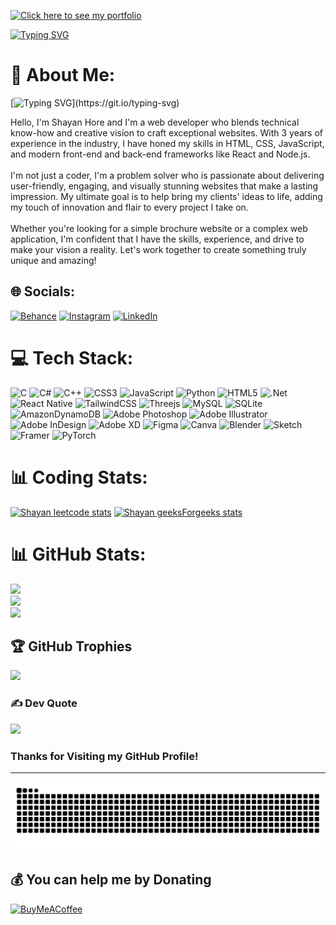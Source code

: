 [![Click here to see my portfolio](https://user-images.githubusercontent.com/95826757/230700786-7d9ea266-2e7e-4438-b0b0-3cca28c759d7.gif)](https://shayan-code-since-2001.netlify.app/)

[![Typing SVG](https://readme-typing-svg.herokuapp.com?font=Fira+Code&weight=900&size=30&pause=1000&color=FFFFFF&width=435&lines=%F0%9F%91%86+Check+out+my+portfolio+!;%F0%9F%98%80%F0%9F%98%84%F0%9F%98%85%F0%9F%A4%A3%F0%9F%98%82%F0%9F%99%82%F0%9F%99%83%F0%9F%AB%A0%F0%9F%98%89)](https://git.io/typing-svg)
# 💫 About Me:

[![Typing SVG](https://readme-typing-svg.herokuapp.com/?lines=How+are+you+doing+today+?;Glad+you+visited+my+profile+!;Read+along+to+know+about+me+😉;)](https://git.io/typing-svg)

Hello, I'm Shayan Hore and I'm a web developer who blends technical know-how and creative vision to craft exceptional websites. With 3 years of experience in the industry, I have honed my skills in HTML, CSS, JavaScript, and modern front-end and back-end frameworks like React and Node.js.<br><br>I'm not just a coder, I'm a problem solver who is passionate about delivering user-friendly, engaging, and visually stunning websites that make a lasting impression. My ultimate goal is to help bring my clients' ideas to life, adding my touch of innovation and flair to every project I take on.<br><br>Whether you're looking for a simple brochure website or a complex web application, I'm confident that I have the skills, experience, and drive to make your vision a reality. Let's work together to create something truly unique and amazing!


## 🌐 Socials:
[![Behance](https://img.shields.io/badge/Behance-1769ff?logo=behance&logoColor=white)](https://www.behance.net/vector4o)  [![Instagram](https://img.shields.io/badge/Instagram-%23E4405F.svg?logo=Instagram&logoColor=white)](https://www.instagram.com/shayanhore/)  [![LinkedIn](https://img.shields.io/badge/LinkedIn-%230077B5.svg?logo=linkedin&logoColor=white)](https://www.linkedin.com/in/shayan-hore-652650201/)

# 💻 Tech Stack:
![C](https://img.shields.io/badge/c-%2300599C.svg?style=flat&logo=c&logoColor=white) ![C#](https://img.shields.io/badge/c%23-%23239120.svg?style=flat&logo=c-sharp&logoColor=white) ![C++](https://img.shields.io/badge/c++-%2300599C.svg?style=flat&logo=c%2B%2B&logoColor=white) ![CSS3](https://img.shields.io/badge/css3-%231572B6.svg?style=flat&logo=css3&logoColor=white) ![JavaScript](https://img.shields.io/badge/javascript-%23323330.svg?style=flat&logo=javascript&logoColor=%23F7DF1E) ![Python](https://img.shields.io/badge/python-3670A0?style=flat&logo=python&logoColor=ffdd54) ![HTML5](https://img.shields.io/badge/html5-%23E34F26.svg?style=flat&logo=html5&logoColor=white) ![.Net](https://img.shields.io/badge/.NET-5C2D91?style=flat&logo=.net&logoColor=white) ![React Native](https://img.shields.io/badge/react_native-%2320232a.svg?style=flat&logo=react&logoColor=%2361DAFB) ![TailwindCSS](https://img.shields.io/badge/tailwindcss-%2338B2AC.svg?style=flat&logo=tailwind-css&logoColor=white) ![Threejs](https://img.shields.io/badge/threejs-black?style=flat&logo=three.js&logoColor=white) ![MySQL](https://img.shields.io/badge/mysql-%2300f.svg?style=flat&logo=mysql&logoColor=white) ![SQLite](https://img.shields.io/badge/sqlite-%2307405e.svg?style=flat&logo=sqlite&logoColor=white) ![AmazonDynamoDB](https://img.shields.io/badge/Amazon%20DynamoDB-4053D6?style=flat&logo=Amazon%20DynamoDB&logoColor=white) ![Adobe Photoshop](https://img.shields.io/badge/adobephotoshop-%2331A8FF.svg?style=flat&logo=adobephotoshop&logoColor=white) ![Adobe Illustrator](https://img.shields.io/badge/adobeillustrator-%23FF9A00.svg?style=flat&logo=adobeillustrator&logoColor=white) ![Adobe InDesign](https://img.shields.io/badge/Adobe%20InDesign-49021F?style=flat&logo=adobeindesign&logoColor=white) ![Adobe XD](https://img.shields.io/badge/Adobe%20XD-470137?style=flat&logo=Adobe%20XD&logoColor=#FF61F6) 	![Figma](https://img.shields.io/badge/figma-%23F24E1E.svg?style=flat&logo=figma&logoColor=white) ![Canva](https://img.shields.io/badge/Canva-%2300C4CC.svg?style=flat&logo=Canva&logoColor=white) ![Blender](https://img.shields.io/badge/blender-%23F5792A.svg?style=flat&logo=blender&logoColor=white) ![Sketch](https://img.shields.io/badge/Sketch-FFB387?style=flat&logo=sketch&logoColor=black) ![Framer](https://img.shields.io/badge/Framer-black?style=flat&logo=framer&logoColor=blue) ![PyTorch](https://img.shields.io/badge/PyTorch-%23EE4C2C.svg?style=flat&logo=PyTorch&logoColor=white)
# 📊 Coding Stats:
[![Shayan leetcode stats](https://leetcode-stats-six.vercel.app/api?username=shayanhore1&theme=dark)](https://leetcode.com/shayanhore1/)
[![Shayan geeksForgeeks stats](https://geeks-for-geeks-stats-api-napiyo.vercel.app/?userName=shayanhore1)](https://auth.geeksforgeeks.org/user/shayanhore1)
# 📊 GitHub Stats:
![](https://github-readme-stats.vercel.app/api?username=sha22-2001&theme=merko&hide_border=false&include_all_commits=true&count_private=true)<br/>
![](https://github-readme-streak-stats.herokuapp.com/?user=sha22-2001&theme=merko&hide_border=false)<br/>
![](https://github-readme-stats.vercel.app/api/top-langs/?username=sha22-2001&theme=merko&hide_border=false&include_all_commits=true&count_private=true&layout=compact)

## 🏆 GitHub Trophies
![](https://github-profile-trophy.vercel.app/?username=sha22-2001&theme=buddhism&no-frame=false&no-bg=false&margin-w=4)

### ✍️ Dev Quote
![](https://quotes-github-readme.vercel.app/api?type=horizontal&theme=merko)

### Thanks for Visiting my GitHub Profile!

---
<p align="center">
<img src="https://github.com/VishwaGauravIn/VishwaGauravIn/blob/output/github-contribution-grid-snake.svg">
</p>

  ## 💰 You can help me by Donating
  [![BuyMeACoffee](https://img.shields.io/badge/Buy%20Me%20a%20Coffee-ffdd00?style=for-the-badge&logo=buy-me-a-coffee&logoColor=black)](https://www.buymeacoffee.com/shayanhore) 
